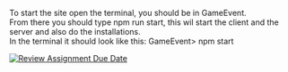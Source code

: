 To start the site open the terminal, you should be in GameEvent.<br>
From there you should type npm run start, this wil start the client and the server and also do the installations.<br>
In the terminal it should look like this:
GameEvent> npm start



[![Review Assignment Due Date](https://classroom.github.com/assets/deadline-readme-button-24ddc0f5d75046c5622901739e7c5dd533143b0c8e959d652212380cedb1ea36.svg)](https://classroom.github.com/a/6pIug9gH)
